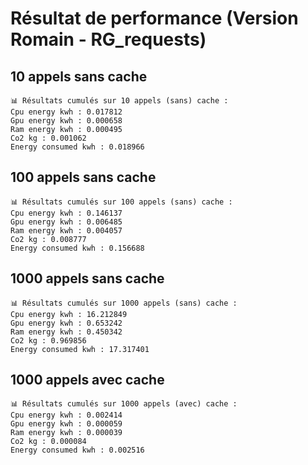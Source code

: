 # Résultat de performance (Version Romain - RG_requests)

## 10 appels sans cache
```
📊 Résultats cumulés sur 10 appels (sans) cache :
Cpu energy kwh : 0.017812
Gpu energy kwh : 0.000658
Ram energy kwh : 0.000495
Co2 kg : 0.001062
Energy consumed kwh : 0.018966
```

## 100 appels sans cache
```
📊 Résultats cumulés sur 100 appels (sans) cache :
Cpu energy kwh : 0.146137
Gpu energy kwh : 0.006485
Ram energy kwh : 0.004057
Co2 kg : 0.008777
Energy consumed kwh : 0.156688
```

## 1000 appels sans cache
```
📊 Résultats cumulés sur 1000 appels (sans) cache :
Cpu energy kwh : 16.212849
Gpu energy kwh : 0.653242
Ram energy kwh : 0.450342
Co2 kg : 0.969856
Energy consumed kwh : 17.317401
```

## 1000 appels avec cache
```
📊 Résultats cumulés sur 1000 appels (avec) cache :
Cpu energy kwh : 0.002414
Gpu energy kwh : 0.000059
Ram energy kwh : 0.000039
Co2 kg : 0.000084
Energy consumed kwh : 0.002516
```